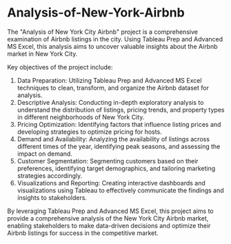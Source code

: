 # Analysis-of-New-York-Airbnb

The "Analysis of New York City Airbnb" project is a comprehensive examination of Airbnb listings in the city. Using Tableau Prep and Advanced MS Excel, this analysis aims to uncover valuable insights about the Airbnb market in New York City.

Key objectives of the project include:

1. Data Preparation: Utilizing Tableau Prep and Advanced MS Excel techniques to clean, transform, and organize the Airbnb dataset for analysis.
2. Descriptive Analysis: Conducting in-depth exploratory analysis to understand the distribution of listings, pricing trends, and property types in different neighborhoods of New York City.
3. Pricing Optimization: Identifying factors that influence listing prices and developing strategies to optimize pricing for hosts.
4. Demand and Availability: Analyzing the availability of listings across different times of the year, identifying peak seasons, and assessing the impact on demand.
5. Customer Segmentation: Segmenting customers based on their preferences, identifying target demographics, and tailoring marketing strategies accordingly.
6. Visualizations and Reporting: Creating interactive dashboards and visualizations using Tableau to effectively communicate the findings and insights to stakeholders.

By leveraging Tableau Prep and Advanced MS Excel, this project aims to provide a comprehensive analysis of the New York City Airbnb market, enabling stakeholders to make data-driven decisions and optimize their Airbnb listings for success in the competitive market.
